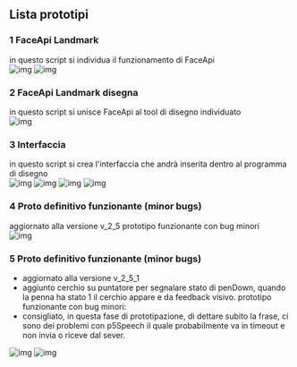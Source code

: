 ## Lista prototipi  
  
### 1 FaceApi Landmark  
in questo script si individua il funzionamento di FaceApi  
![img](https://github.com/fabriziodedonatis/archive/blob/master/fabriziodedonatis/MakingVisible/prototipi/proto_1/img/img.png) ![img](https://github.com/fabriziodedonatis/archive/blob/master/fabriziodedonatis/MakingVisible/prototipi/proto_1/img/img2.png)  
  
### 2 FaceApi Landmark disegna  
in questo script si unisce FaceApi al tool di disegno individuato  
![img](https://github.com/fabriziodedonatis/archive/blob/master/fabriziodedonatis/MakingVisible/prototipi/proto_2/img/img.png)  
  
### 3 Interfaccia  
in questo script si crea l'interfaccia che andrà inserita dentro al programma di disegno  
![img](https://github.com/fabriziodedonatis/archive/blob/master/fabriziodedonatis/MakingVisible/prototipi/proto_3/img/img.png) ![img](https://github.com/fabriziodedonatis/archive/blob/master/fabriziodedonatis/MakingVisible/prototipi/proto_3/img/img2.png) ![img](https://github.com/fabriziodedonatis/archive/blob/master/fabriziodedonatis/MakingVisible/prototipi/proto_3/img/img3.png) ![img](https://github.com/fabriziodedonatis/archive/blob/master/fabriziodedonatis/MakingVisible/prototipi/proto_3/img/img4.png)  
  
### 4 Proto definitivo funzionante (minor bugs)  
aggiornato alla versione v_2_5
prototipo funzionante con bug minori  
![img](https://github.com/fabriziodedonatis/archive/blob/master/fabriziodedonatis/MakingVisible/prototipi/proto_def_2_5/img/img.png)  
  
### 5 Proto definitivo funzionante (minor bugs)  
  - aggiornato alla versione v_2_5_1  
  - aggiunto cerchio su puntatore per segnalare stato di penDown, quando la penna ha stato 1 il cerchio appare e da feedback visivo.
prototipo funzionante con bug minori:  
- consigliato, in questa fase di prototipazione, di dettare subito la frase, ci sono dei problemi con p5Speech il quale probabilmente va in timeout e non invia o riceve dal sever.  
  
![img](https://github.com/fabriziodedonatis/archive/blob/master/fabriziodedonatis/MakingVisible/prototipi/proto_def_2_5_1/img/pointer.png)
![img](https://github.com/fabriziodedonatis/archive/blob/master/fabriziodedonatis/MakingVisible/prototipi/proto_def_2_5_1/img/img.png)  
  